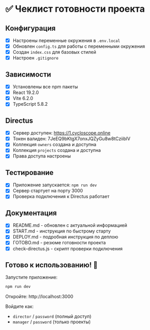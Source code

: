 # ✅ Чеклист готовности проекта

## Конфигурация
- [x] Настроены переменные окружения в `.env.local`
- [x] Обновлен `config.ts` для работы с переменными окружения
- [x] Создан `index.css` для базовых стилей
- [x] Настроен `.gitignore`

## Зависимости
- [x] Установлены все npm пакеты
- [x] React 19.2.0
- [x] Vite 6.2.0
- [x] TypeScript 5.8.2

## Directus
- [x] Сервер доступен: https://1.cycloscope.online
- [x] Токен валиден: 7JeEQ9bKtgX7onxJQZyGu8w8tCziiblV
- [x] Коллекция `owners` создана и доступна
- [x] Коллекция `projects` создана и доступна
- [x] Права доступа настроены

## Тестирование
- [x] Приложение запускается: `npm run dev`
- [x] Сервер стартует на порту 3000
- [x] Проверка подключения к Directus работает

## Документация
- [x] README.md - обновлен с актуальной информацией
- [x] START.md - инструкция по быстрому старту
- [x] DEPLOY.md - подробная инструкция по деплою
- [x] ГОТОВО.md - резюме готовности проекта
- [x] check-directus.js - скрипт проверки подключения

## Готово к использованию! 🎉

Запустите приложение:
```bash
npm run dev
```

Откройте: http://localhost:3000

Войдите как:
- `director` / `password` (полный доступ)
- `manager` / `password` (только проекты)

